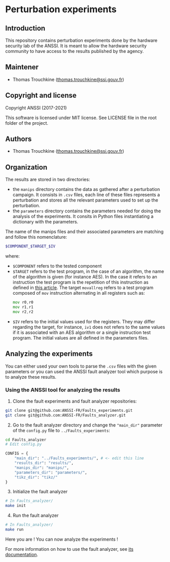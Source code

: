 # Perturbation experiments

## Introduction
This repository contains perturbation experiments done by the hardware security
lab of the ANSSI. It is meant to allow the hardware security community to have
access to the results published by the agency.

## Maintener
- Thomas Trouchkine (thomas.trouchkine@ssi.gouv.fr)

## Copyright and license

Copyright ANSSI (2017-2021)

This software is licensed under MIT license. See LICENSE file in the root folder of the project.

## Authors
- Thomas Trouchkine (thomas.trouchkine@ssi.gouv.fr)

## Organization
The results are stored in two directories:
- the `manips` directory contains the data as gathered after a perturbation
  campaign. It consists in `.csv` files, each line of these files represents a
  perturbation and stores all the relevant parameters used to set up the
  perturbation.
- the `parameters` directory contains the parameters needed for doing the
  analysis of the experiments. It consits in Python files instantiating a
  dictionary with the parameters.

The name of the manips files and their associated parameters are matching and
follow this nomenclature:
```sh
$COMPONENT_$TARGET_$IV
```
where:
- `$COMPONENT` refers to the tested component
- `$TARGET` refers to the test program, in the case of an algorithm, the name of
  the algorithm is given (for instance AES). In the case it refers to an
  instruction the test program is the repetition of this instruction as defined
  in [this article](https://thomas.trouchkine.com/assets/pdf/wistp_2019.pdf).
  The target `movallreg` refers to a test program composed of `mov` instruction
  alternating in all registers such as:
  ```asm
  mov r0,r0
  mov r1,r1
  mov r2,r2
  ```
- `$IV` refers to the initial values used for the registers. They may differ
  regarding the target, for instance, `iv1` does not refers to the same values
  if it is associated with an AES algorithm or a single instruction test
  program. The initial values are all defined in the parameters files.
  
## Analyzing the experiments
You can either used your own tools to parse the `.csv` files with the given
parameters or you can used the ANSSI fault analyzer tool which purpose is to
analyze these results.

### Using the ANSSI tool for analyzing the results

1. Clone the fault experiments and fault analyzer repositories:
``` sh
git clone git@github.com:ANSSI-FR/Faults_experiments.git
git clone git@github.com:ANSSI-FR/Faults_analyzer.git
```

2. Go to the fault analyzer directory and change the `"main_dir"` parameter of
   the `config.py` file to `../Faults_experiments`:
``` sh
cd Faults_analyzer
# Edit config.py
```

``` python
CONFIG = {
    "main_dir": "../Faults_experiments/", # <- edit this line
    "results_dir": "results/",
    "manips_dir": "manips/",
    "parameters_dir": "parameters/",
    "tikz_dir": "tikz/"
}
```

3. Initialize the fault analyzer

``` sh
# In Faults_analyzer/
make init
```

4. Run the fault analyzer

``` sh
# In Faults_analyzer/
make run
```

Here you are ! You can now analyze the experiments !

For more information on how to use the fault analyzer, see [its
documentation](https://anssi-fr.github.io/Faults_analyzer/).
